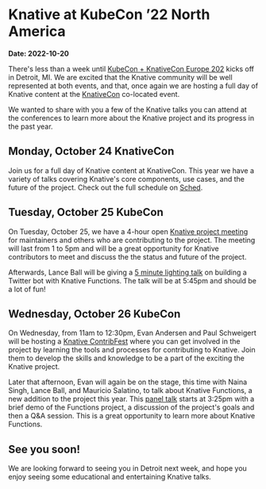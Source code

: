 # Knative at KubeCon ’22 North America

**Date: 2022-10-20**

There's less than a week until
[KubeCon + KnativeCon Europe 202](https://events.linuxfoundation.org/kubecon-cloudnativecon-north-america/)
kicks off in Detroit, MI.
We are excited that the Knative community will be well represented at both events,
and that, once again we are hosting a full day of Knative content at the
[KnativeCon](https://events.linuxfoundation.org/knativecon-north-america/) co-located event.

We wanted to share with you a few of the Knative
talks you can attend at the conferences to learn more about the Knative project and
its progress in the past year.

## Monday, October 24 KnativeCon

Join us for a full day of Knative content at KnativeCon. This year we have a
variety of talks covering Knative's core components, use cases, and the future of
the project. Check out the full schedule on [Sched](https://knativeconna22.sched.com/).

## Tuesday, October 25 KubeCon

On Tuesday, October 25, we have a 4-hour open
[Knative project meeting](https://sched.co/1BaTW) for maintainers
and others who are contributing to the project. The meeting will last from 1 to 5pm
and will be a great opportunity for Knative contributors to meet and discuss the
the status and future of the project.

Afterwards, Lance Ball will be giving a
[5 minute lighting talk](https://sched.co/184sX) on building a Twitter
bot with Knative Functions. The talk will be at 5:45pm and should be a lot of fun!

## Wednesday, October 26 KubeCon

On Wednesday, from 11am to 12:30pm, Evan Andersen and Paul Schweigert will be hosting a
[Knative ContribFest](https://sched.co/182Pu) where you can get involved in the project
by learning the tools and processes for contributing to Knative. Join them to develop the skills and knowledge to be a part of the exciting the Knative project.

Later that afternoon, Evan will again be on the stage, this time with Naina Singh,
Lance Ball, and Mauricio Salatino, to talk about Knative Functions, a new addition
to the project this year. This [panel talk](https://sched.co/182N0) starts at 3:25pm
with a brief demo of the Functions project, a discussion of the project's goals and
then a Q&A session. This is a great opportunity to learn more about Knative Functions.

## See you soon!

We are looking forward to seeing you in Detroit next week, and hope you enjoy
seeing some educational and entertaining Knative talks.
